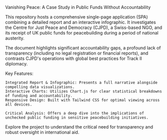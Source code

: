 Vanishing Peace: A Case Study in Public Funds Without Accountability

This repository hosts a comprehensive single-page application (SPA) combining a detailed report and an interactive infographic. It investigates the Centre for Just Peace and Democracy (CJPD), a Swiss-based NGO, and its receipt of UK public funds for peacebuilding during a period of national austerity.

The document highlights significant accountability gaps, a profound lack of transparency (including no legal registration or financial reports), and contrasts CJPD's operations with global best practices for Track II diplomacy.

Key Features:

    Integrated Report & Infographic: Presents a full narrative alongside compelling data visualizations.
    Interactive Charts: Utilizes Chart.js for clear statistical breakdowns of funding and accountability.
    Responsive Design: Built with Tailwind CSS for optimal viewing across all devices.

    Critical Analysis: Offers a deep dive into the implications of unchecked public funding in sensitive peacebuilding initiatives.

Explore the project to understand the critical need for transparency and robust oversight in international aid.
